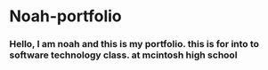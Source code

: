 # Noah-portfolio

### Hello, I am noah and this is my portfolio. this is for into to software technology class. at mcintosh high school 


